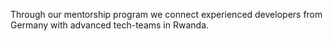 Through our mentorship program we connect experienced developers from Germany with advanced tech-teams in Rwanda.

